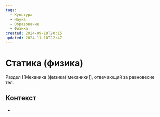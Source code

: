 ```yaml
---
tags:
  - Культура
  - Наука
  - Образование
  - Физика
created: 2024-09-18T20:15
updated: 2024-11-10T22:47
---
```

# Статика (физика)

Раздел [[Механика (физика)|механики]], отвечающий за равновесие тел.

## Контекст
- 

